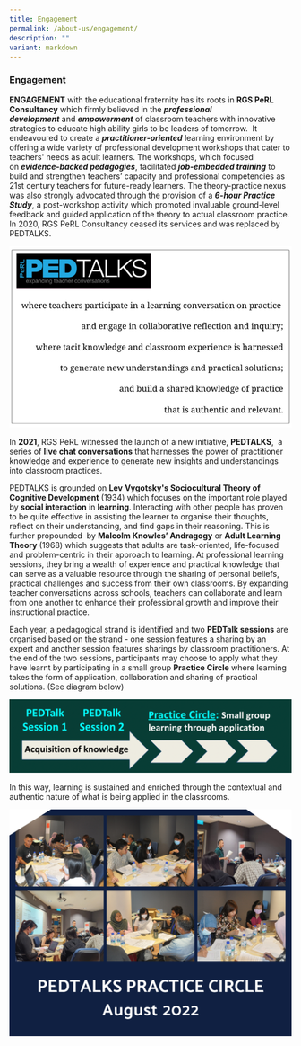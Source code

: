 ```yaml
---
title: Engagement
permalink: /about-us/engagement/
description: ""
variant: markdown
---
```

### Engagement

**ENGAGEMENT** with the educational fraternity has its roots in **RGS PeRL Consultancy** which firmly believed in the **_professional development_** and **_empowerment_** of classroom teachers with innovative strategies to educate high ability girls to be leaders of tomorrow.  It endeavoured to create a **_practitioner-oriented_** learning environment by offering a wide variety of professional development workshops that cater to teachers' needs as adult learners. The workshops, which focused on **_evidence-backed pedagogies_**, facilitated **_job-embedded training_** to build and strengthen teachers’ capacity and professional competencies as 21st century teachers for future-ready learners. The theory-practice nexus was also strongly advocated through the provision of a **_6-hour Practice Study_**, a post-workshop activity which promoted invaluable ground-level feedback and guided application of the theory to actual classroom practice. In 2020, RGS PeRL Consultancy ceased its services and was replaced by PEDTALKS.

![PEDTalk description](/images/pedtalk_description.png)

In **2021**, RGS PeRL witnessed the launch of a new initiative, **PEDTALKS**,  a series of **live chat conversations** that harnesses the power of practitioner knowledge and experience to generate new insights and understandings into classroom practices.

PEDTALKS is grounded on **Lev** **Vygotsky's Sociocultural Theory of Cognitive Development** (1934) which focuses on the important role played by **social interaction** in **learning**. Interacting with other people has proven to be quite effective in assisting the learner to organise their thoughts, reflect on their understanding, and find gaps in their reasoning. This is further propounded  by **Malcolm Knowles’ Andragogy** or **Adult Learning Theory** (1968) which suggests that adults are task-oriented, life-focused and problem-centric in their approach to learning. At professional learning sessions, they bring a wealth of experience and practical knowledge that can serve as a valuable resource through the sharing of personal beliefs, practical challenges and success from their own classrooms. By expanding teacher conversations across schools, teachers can collaborate and learn from one another to enhance their professional growth and improve their instructional practice.

Each year, a pedagogical strand is identified and two **PEDTalk sessions** are organised based on the strand - one session features a sharing by an expert and another session features sharings by classroom practitioners. At the end of the two sessions, participants may choose to apply what they have learnt by participating in a small group **Practice Circle** where learning takes the form of application, collaboration and sharing of practical solutions. (See diagram below)

![PEDTAlk process flow](/images/PEDTalk_process.png)

In this way, learning is sustained and enriched through the contextual and authentic nature of what is being applied in the classrooms.

![](/images/ped%20talks%20august%20.jpg)